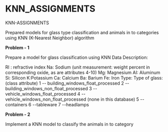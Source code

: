 

# KNN_ASSIGNMENTS

KNN-ASSIGNMENTS 

Prepared models for glass type classification and animals in to categories using KNN (K-Nearest Neighbor) algorithm  

**Problem - 1**

Prepare a model for glass classification using KNN Data Description: 

RI : refractive index Na: Sodium (unit measurement: weight percent in corresponding oxide, as are attributes 4-10) Mg: Magnesium AI: Aluminum Si: Silicon K:Potassium Ca: Calcium Ba: Barium Fe: Iron  Type: Type of glass: (class attribute) 1 -- building_windows_float_processed 2 --building_windows_non_float_processed 3 --vehicle_windows_float_processed 4 --vehicle_windows_non_float_processed (none in this database) 5 --containers 6 --tableware 7 --headlamps  

**Problem - 2**

Implement a KNN model to classify the animals in to category
